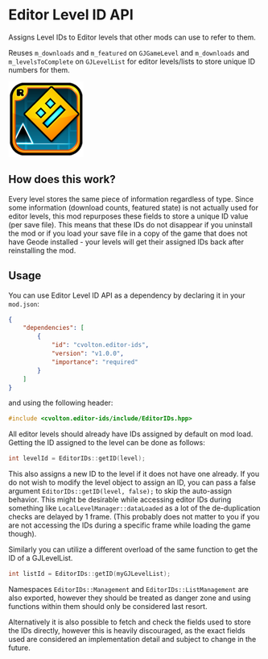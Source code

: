 # Editor Level ID API
Assigns Level IDs to Editor levels that other mods can use to refer to them.

Reuses `m_downloads` and `m_featured` on `GJGameLevel` and `m_downloads` and `m_levelsToComplete` on `GJLevelList` for editor levels/lists to store unique ID numbers for them.

<img src="logo.png" width="150" alt="the mod's logo" />

## How does this work?

Every level stores the same piece of information regardless of type. Since some information (download counts, featured state) is not actually used for editor levels, this mod repurposes these fields to store a unique ID value (per save file). This means that these IDs do not disappear if you uninstall the mod or if you load your save file in a copy of the game that does not have Geode installed - your levels will get their assigned IDs back after reinstalling the mod.

## Usage
You can use Editor Level ID API as a dependency by declaring it in your `mod.json`:

```json
{
    "dependencies": [
        {
            "id": "cvolton.editor-ids",
            "version": "v1.0.0",
            "importance": "required"
        }
    ]
}
```
and using the following header:
```cpp
#include <cvolton.editor-ids/include/EditorIDs.hpp>
```

All editor levels should already have IDs assigned by default on mod load. Getting the ID assigned to the level can be done as follows:
```cpp
int levelId = EditorIDs::getID(level);
```
This also assigns a new ID to the level if it does not have one already. If you do not wish to modify the level object to assign an ID, you can pass a false argument `EditorIDs::getID(level, false);` to skip the auto-assign behavior. This might be desirable while accessing editor IDs during something like `LocalLevelManager::dataLoaded` as a lot of the de-duplication checks are delayed by 1 frame. (This probably does not matter to you if you are not accessing the IDs during a specific frame while loading the game though).

Similarly you can utilize a different overload of the same function to get the ID of a GJLevelList.
```cpp
int listId = EditorIDs::getID(myGJLevelList);
```

Namespaces `EditorIDs::Management` and `EditorIDs::ListManagement` are also exported, however they should be treated as danger zone and using functions within them should only be considered last resort.

Alternatively it is also possible to fetch and check the fields used to store the IDs directly, however this is heavily discouraged, as the exact fields used are considered an implementation detail and subject to change in the future.